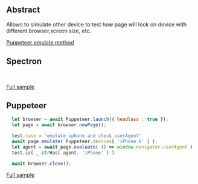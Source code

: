 ## Abstract
Allows to simulate other device to test how page will look on device with different browser,screen size, etc.

[Puppeteer emulate method](https://pptr.dev/#?product=Puppeteer&version=v2.0.0&show=api-pageemulateoptions)

## Spectron
```javascript
  
```
[Full sample](../../../sample/spectron/Device.test.s)

## Puppeteer

```javascript
  let browser = await Puppeteer.launch({ headless : true });
  let page = await browser.newPage();

  test.case = 'emulate iphone and check userAgent'
  await page.emulate( Puppeteer.devices[ 'iPhone 6' ] );
  let agent = await page.evaluate( () => window.navigator.userAgent )
  test.is( _.strHas( agent, 'iPhone' ) )

  await browser.close();
```
[Full sample](../../../sample/puppeteer/Device.test.s)
